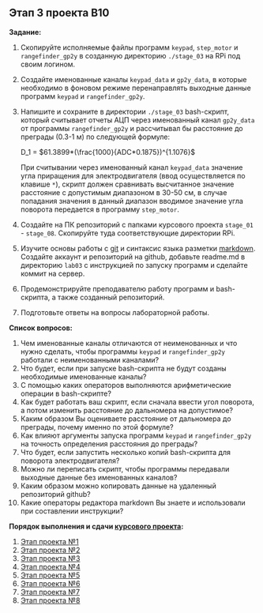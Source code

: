 ## Этап 3 проекта В10

__Задание:__  
1. Скопируйте исполняемые файлы программ `keypad`, `step_motor` и `rangefinder_gp2y` в созданную директорию `./stage_03` на RPi под своим логином.
2. Создайте именованные каналы `keypad_data` и `gp2y_data`, в которые необходимо в фоновом режиме перенаправлять выходные данные программ `keypad` и `rangefinder_gp2y`.
3. Напишите и сохраните в директории `./stage_03` bash-скрипт, который считывает отчеты АЦП через именованный канал `gp2y_data` от программы `rangefinder_gp2y` и рассчитывал бы расстояние до преграды (0.3-1 м) по следующей формуле: 
 
      D_1 = $61.3899*(\frac{1000}{ADC*0.1875})^{1.1076}$  
      
      При считывании через именованный канал `keypad_data` значение угла приращения для электродвигателя (ввод осуществляется по клавише `*`), скрипт должен сравнивать высчитанное значение расстояние с допустимым диапазоном в 30-50 см, в случае попадания значения в данный диапазон вводимое значение угла поворота передается в программу `step_motor`.
7. Создайте на ПК репозиторий с папками курсового проекта `stage_01` - `stage_08`. Скопируйте туда соответствующие директории RPi.
8. Изучите основы работы с [git](https://git-scm.com/book/ru/v2/) и синтаксис языка разметки [markdown](https://daringfireball.net/projects/markdown/). Создайте аккаунт и репозиторий на github, добавьте readme.md в директорию `lab03` с инструкцией по запуску программ и сделайте коммит на сервер.
9. Продемонстрируйте преподавателю работу программ и bash-скрипта, а также созданный репозиторий. 
10. Подготовьте ответы на вопросы лабораторной работы.

__Список вопросов:__
1. Чем именованные каналы отличаются от неименованных и что нужно сделать, чтобы программы `keypad` и `rangefinder_gp2y` работали с неименованными каналами?
2. Что будет, если при запуске bash-скрипта не будут созданы необходимые именованные каналы?
3. С помощью каких операторов выполняются арифметические операции в bash-скрипте?
4. Как будет работать ваш скрипт, если сначала ввести угол поворота, а потом изменить расстояние до дальномера на допустимое?
5. Каким образом Вы оцениваете расстояние от дальномера до преграды, почему именно по этой формуле?
6. Как влияют аргументы запуска программ `keypad` и `rangefinder_gp2y` на точность определения расстояния до преграды?
7. Что будет, если запустить несколько копий bash-скрипта для поворота электродвигателя?
8. Можно ли переписать скрипт, чтобы программы передавали выходные данные без именованных каналов?
9. Каким образом можно копировать данные на удаленный репозиторий github?
10. Какие операторы редактора markdown Вы знаете и использовали при составлении инструкции?

__Порядок выполнения и сдачи [курсового проекта](var_10_task.md):__
1. [Этап проекта №1](var_10_stage_01.md)
2. [Этап проекта №2](var_10_stage_02.md)
3. [Этап проекта №3](var_10_stage_03.md)
4. [Этап проекта №4](var_10_stage_04.md)
5. [Этап проекта №5](var_10_stage_05.md)
6. [Этап проекта №6](var_10_stage_06.md)
7. [Этап проекта №7](var_10_stage_07.md)
8. [Этап проекта №8](var_10_stage_08.md)


